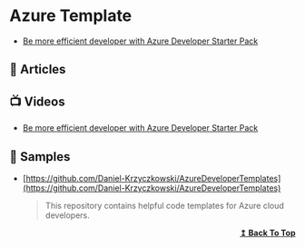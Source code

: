 
# Azure Template

- [Be more efficient developer with Azure Developer Starter Pack](https://daniel-krzyczkowski.github.io/Be-More-Efficient-Developer-With-Azure-Developer-Starter-Pack/)

## 📕 Articles

## 📺 Videos

- [Be more efficient developer with Azure Developer Starter Pack](https://www.youtube.com/watch?v=8XJQLaWAPro)

## 🚀 Samples

- [https://github.com/Daniel-Krzyczkowski/AzureDeveloperTemplates](https://github.com/Daniel-Krzyczkowski/AzureDeveloperTemplates) 
  > This repository contains helpful code templates for Azure cloud developers.

<div align="right">
  <b><a href="#contents">↥ Back To Top</a></b>
</div>
	